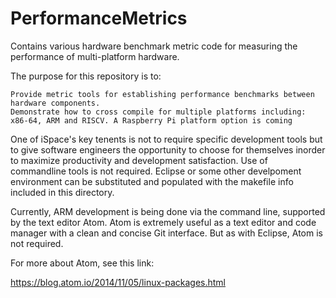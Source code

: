 # PerformanceMetrics

Contains various hardware benchmark metric code for measuring the performance of
multi-platform hardware.

The purpose for this repository is to:

    Provide metric tools for establishing performance benchmarks between hardware components.
    Demonstrate how to cross compile for multiple platforms including: x86-64, ARM and RISCV. A Raspberry Pi platform option is coming

One of iSpace's key tenents is not to require specific development tools but to give software engineers the opportunity to choose for themselves inorder to maximize productivity and development satisfaction. Use of commandline tools is not required. Eclipse or some other develpoment environment can be substituted and populated with the makefile info included in this directory.

Currently, ARM development is being done via the command line, supported by the text editor Atom. Atom is extremely useful as a text editor and code manager with a clean and concise Git interface. But as with Eclipse, Atom is not required.

For more about Atom, see this link:

https://blog.atom.io/2014/11/05/linux-packages.html
